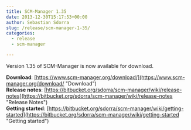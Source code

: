 ```yaml
---
title: SCM-Manager 1.35
date: 2013-12-30T15:17:53+00:00
author: Sebastian Sdorra
slug: /release/scm-manager-1-35/
categories:
  - release
  - scm-manager

---
```

Version 1.35 of SCM-Manager is now available for download.

**Download**: [https://www.scm-manager.org/download/](https://www.scm-manager.org/download/ "Download")  
**Release notes**: [https://bitbucket.org/sdorra/scm-manager/wiki/release-notes](https://bitbucket.org/sdorra/scm-manager/wiki/release-notes "Release Notes")  
**Getting started**: [https://bitbucket.org/sdorra/scm-manager/wiki/getting-started](https://bitbucket.org/sdorra/scm-manager/wiki/getting-started "Getting started")
